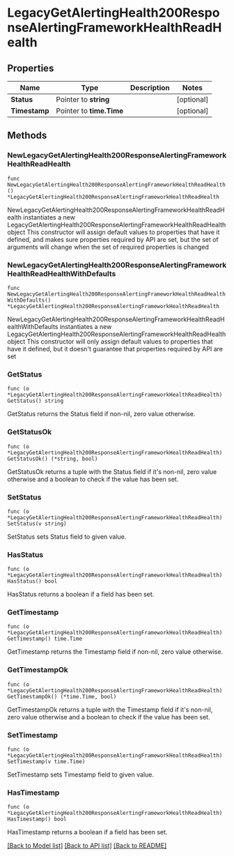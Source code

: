 # LegacyGetAlertingHealth200ResponseAlertingFrameworkHealthReadHealth

## Properties

Name | Type | Description | Notes
------------ | ------------- | ------------- | -------------
**Status** | Pointer to **string** |  | [optional] 
**Timestamp** | Pointer to **time.Time** |  | [optional] 

## Methods

### NewLegacyGetAlertingHealth200ResponseAlertingFrameworkHealthReadHealth

`func NewLegacyGetAlertingHealth200ResponseAlertingFrameworkHealthReadHealth() *LegacyGetAlertingHealth200ResponseAlertingFrameworkHealthReadHealth`

NewLegacyGetAlertingHealth200ResponseAlertingFrameworkHealthReadHealth instantiates a new LegacyGetAlertingHealth200ResponseAlertingFrameworkHealthReadHealth object
This constructor will assign default values to properties that have it defined,
and makes sure properties required by API are set, but the set of arguments
will change when the set of required properties is changed

### NewLegacyGetAlertingHealth200ResponseAlertingFrameworkHealthReadHealthWithDefaults

`func NewLegacyGetAlertingHealth200ResponseAlertingFrameworkHealthReadHealthWithDefaults() *LegacyGetAlertingHealth200ResponseAlertingFrameworkHealthReadHealth`

NewLegacyGetAlertingHealth200ResponseAlertingFrameworkHealthReadHealthWithDefaults instantiates a new LegacyGetAlertingHealth200ResponseAlertingFrameworkHealthReadHealth object
This constructor will only assign default values to properties that have it defined,
but it doesn't guarantee that properties required by API are set

### GetStatus

`func (o *LegacyGetAlertingHealth200ResponseAlertingFrameworkHealthReadHealth) GetStatus() string`

GetStatus returns the Status field if non-nil, zero value otherwise.

### GetStatusOk

`func (o *LegacyGetAlertingHealth200ResponseAlertingFrameworkHealthReadHealth) GetStatusOk() (*string, bool)`

GetStatusOk returns a tuple with the Status field if it's non-nil, zero value otherwise
and a boolean to check if the value has been set.

### SetStatus

`func (o *LegacyGetAlertingHealth200ResponseAlertingFrameworkHealthReadHealth) SetStatus(v string)`

SetStatus sets Status field to given value.

### HasStatus

`func (o *LegacyGetAlertingHealth200ResponseAlertingFrameworkHealthReadHealth) HasStatus() bool`

HasStatus returns a boolean if a field has been set.

### GetTimestamp

`func (o *LegacyGetAlertingHealth200ResponseAlertingFrameworkHealthReadHealth) GetTimestamp() time.Time`

GetTimestamp returns the Timestamp field if non-nil, zero value otherwise.

### GetTimestampOk

`func (o *LegacyGetAlertingHealth200ResponseAlertingFrameworkHealthReadHealth) GetTimestampOk() (*time.Time, bool)`

GetTimestampOk returns a tuple with the Timestamp field if it's non-nil, zero value otherwise
and a boolean to check if the value has been set.

### SetTimestamp

`func (o *LegacyGetAlertingHealth200ResponseAlertingFrameworkHealthReadHealth) SetTimestamp(v time.Time)`

SetTimestamp sets Timestamp field to given value.

### HasTimestamp

`func (o *LegacyGetAlertingHealth200ResponseAlertingFrameworkHealthReadHealth) HasTimestamp() bool`

HasTimestamp returns a boolean if a field has been set.


[[Back to Model list]](../README.md#documentation-for-models) [[Back to API list]](../README.md#documentation-for-api-endpoints) [[Back to README]](../README.md)


